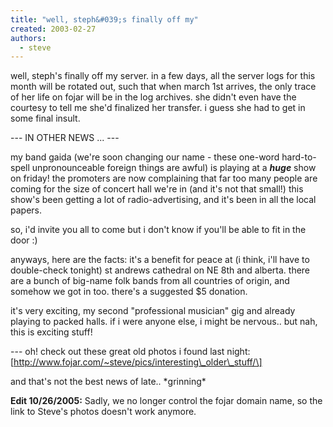 ```yaml
---
title: "well, steph&#039;s finally off my"
created: 2003-02-27
authors: 
  - steve
---
```


well, steph's finally off my server. in a few days, all the server logs for this month will be rotated out, such that when march 1st arrives, the only trace of her life on fojar will be in the log archives. she didn't even have the courtesy to tell me she'd finalized her transfer. i guess she had to get in some final insult.  
  
\--- IN OTHER NEWS ... --- 
  
my band gaida (we're soon changing our name - these one-word hard-to-spell unpronounceable foreign things are awful) is playing at a **_huge_** show on friday! the promoters are now complaining that far too many people are coming for the size of concert hall we're in (and it's not that small!) this show's been getting a lot of radio-advertising, and it's been in all the local papers.  
  
so, i'd invite you all to come but i don't know if you'll be able to fit in the door :)  
  
anyways, here are the facts: it's a benefit for peace at (i think, i'll have to double-check tonight) st andrews cathedral on NE 8th and alberta. there are a bunch of big-name folk bands from all countries of origin, and somehow we got in too. there's a suggested $5 donation.  
  
it's very exciting, my second "professional musician" gig and already playing to packed halls. if i were anyone else, i might be nervous.. but nah, this is exciting stuff!  
  
\--- oh! check out these great old photos i found last night: \[http://www.fojar.com/~steve/pics/interesting\_older\_stuff/\]  
  
and that's not the best news of late.. \*grinning\*  
  
  

**Edit 10/26/2005:** Sadly, we no longer control the fojar domain name, so the link to Steve's photos doesn't work anymore.
